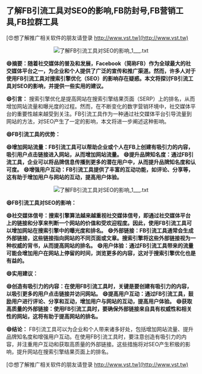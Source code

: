 ## **了解FB引流工具对SEO的影响,FB防封号,FB营销工具,FB拉群工具**

[😍想了解推广相关软件的朋友请登录 http://www.vst.tw](http://www.vst.tw)

 <center><img src="https://vst.tw/MP4/tuiguang/png/6.png" alt="了解FB引流工具对SEO的影响_1___.txt"></center>

**😄摘要：随着社交媒体的普及和发展，Facebook（简称FB）作为全球最大的社交媒体平台之一，为企业和个人提供了广泛的宣传和推广渠道。然而，许多人对于使用FB引流工具对搜索引擎优化（SEO）的影响存在疑惑。本文将探讨FB引流工具对SEO的影响，并提供一些实用的建议。**

**😄引言：**
搜索引擎优化是提高网站在搜索引擎结果页面（SERP）上的排名，从而增加网站流量和曝光度的过程。然而，在不断变化的数字营销环境中，社交媒体平台的重要性越来越受到关注。FB引流工具作为一种通过社交媒体平台引导流量到网站的方法，对SEO产生了一定的影响，本文将进一步阐述这种影响。

**😄FB引流工具的优势：**

**😄增加网站流量：FB引流工具可以帮助企业或个人在FB上创建有吸引力的内容，吸引用户点击链接进入网站，从而增加网站流量。**
**😄提升品牌知名度：通过FB引流工具，企业可以将品牌信息传播到更多的潜在用户中，从而提升品牌知名度和认可度。**
**😄增强用户互动：FB引流工具提供了丰富的互动功能，如评论、分享等，这有助于增加用户与网站的互动，提高用户体验。**

 <center><img src="https://vst.tw/MP4/tuiguang/png/6.png" alt="了解FB引流工具对SEO的影响_1___.txt"></center>

**😄FB引流工具对SEO的影响：**

**😄社交媒体信号：搜索引擎算法越来越重视社交媒体信号，即通过社交媒体平台上的链接和分享来判断一个网站的价值和受欢迎程度。因此，使用FB引流工具可以增加网站在搜索引擎中的曝光度和排名。**
**😄外部链接：FB引流工具通常会生成外部链接，这些链接指向网站的不同页面或文章。搜索引擎将这些外部链接视为一种权威的背书，从而提高网站的排名。**
**😄用户体验：通过FB引流工具带来的流量可能会增加用户在网站上停留的时间，浏览更多的内容，这对于搜索引擎优化也是有益的。**

**😄实用建议：**

**😄创造有吸引力的内容：在使用FB引流工具时，关键是要创建有吸引力的内容，以吸引更多的用户点击链接并访问网站。**
**😄提高用户互动：通过FB引流工具，鼓励用户进行评论、分享和互动，增加用户与网站的互动，提高用户体验。**
**😄获取高质量的外部链接：使用FB引流工具时，要确保外部链接来自具有权威性和相关性的网站，这将有助于提高网站的排名。**

**😄结论：**
FB引流工具可以为企业和个人带来诸多好处，包括增加网站流量、提升品牌知名度和增强用户互动。在使用FB引流工具时，要注意创造有吸引力的内容，并注重用户互动和获取高质量的外部链接。这些措施将对SEO产生积极的影响，提升网站在搜索引擎结果页面上的排名。

[😍想了解推广相关软件的朋友请登录 http://www.vst.tw](http://www.vst.tw)



